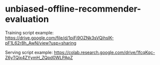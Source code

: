# unbiased-offline-recommender-evaluation

Training script example: https://drive.google.com/file/d/1piFi9OZNk3sVQihsIK-pF1L62r8h_AwN/view?usp=sharing

Serving script example: https://colab.research.google.com/drive/1fcqKqc-Z6yTQjx4ZYymH_ZQpd0WLPApZ
